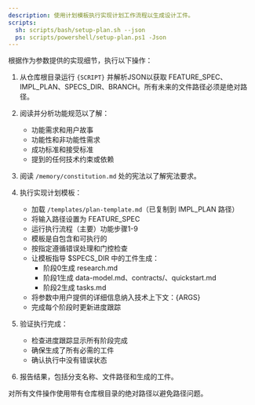 ```yaml
---
description: 使用计划模板执行实现计划工作流程以生成设计工件。
scripts:
  sh: scripts/bash/setup-plan.sh --json
  ps: scripts/powershell/setup-plan.ps1 -Json
---
```


根据作为参数提供的实现细节，执行以下操作：

1. 从仓库根目录运行 `{SCRIPT}` 并解析JSON以获取 FEATURE_SPEC、IMPL_PLAN、SPECS_DIR、BRANCH。所有未来的文件路径必须是绝对路径。
2. 阅读并分析功能规范以了解：
   - 功能需求和用户故事
   - 功能性和非功能性需求
   - 成功标准和接受标准
   - 提到的任何技术约束或依赖

3. 阅读 `/memory/constitution.md` 处的宪法以了解宪法要求。

4. 执行实现计划模板：
   - 加载 `/templates/plan-template.md`（已复制到 IMPL_PLAN 路径）
   - 将输入路径设置为 FEATURE_SPEC
   - 运行执行流程（主要）功能步骤1-9
   - 模板是自包含和可执行的
   - 按指定遵循错误处理和门控检查
   - 让模板指导 $SPECS_DIR 中的工件生成：
     * 阶段0生成 research.md
     * 阶段1生成 data-model.md、contracts/、quickstart.md
     * 阶段2生成 tasks.md
   - 将参数中用户提供的详细信息纳入技术上下文：{ARGS}
   - 完成每个阶段时更新进度跟踪

5. 验证执行完成：
   - 检查进度跟踪显示所有阶段完成
   - 确保生成了所有必需的工件
   - 确认执行中没有错误状态

6. 报告结果，包括分支名称、文件路径和生成的工件。

对所有文件操作使用带有仓库根目录的绝对路径以避免路径问题。
